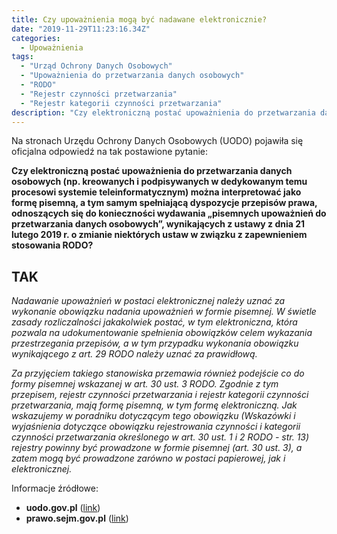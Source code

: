 ```yaml
---
title: Czy upoważnienia mogą być nadawane elektronicznie?
date: "2019-11-29T11:23:16.34Z"
categories:
  - Upoważnienia
tags:
  - "Urząd Ochrony Danych Osobowych"
  - "Upoważnienia do przetwarzania danych osobowych"
  - "RODO"
  - "Rejestr czynności przetwarzania"
  - "Rejestr kategorii czynności przetwarzania"
description: "Czy elektroniczną postać upoważnienia do przetwarzania danych osobowych można interpretować jako formę pisemną, a tym samym spełniającą dyspozycje przepisów prawa, odnoszących się do konieczności wydawania „pisemnych upoważnień do przetwarzania danych osobowych”, wynikających z ustawy z dnia 21 lutego 2019 r. o zmianie niektórych ustaw w związku z zapewnieniem stosowania RODO?"
---
```


Na stronach Urzędu Ochrony Danych Osobowych (UODO) pojawiła się oficjalna odpowiedź na tak postawione pytanie:

**Czy elektroniczną  postać upoważnienia do przetwarzania danych osobowych (np. kreowanych i podpisywanych w dedykowanym temu procesowi systemie teleinformatycznym) można interpretować jako formę pisemną, a tym samym spełniającą dyspozycje przepisów prawa, odnoszących się do konieczności wydawania „pisemnych upoważnień do przetwarzania danych osobowych”, wynikających z ustawy z dnia 21 lutego 2019 r. o zmianie niektórych ustaw w związku z zapewnieniem stosowania RODO?**

## TAK

*Nadawanie upoważnień w postaci elektronicznej należy uznać za wykonanie obowiązku nadania upoważnień w formie pisemnej. W świetle zasady rozliczalności jakakolwiek postać, w tym elektroniczna, która pozwala na udokumentowanie spełnienia obowiązków celem wykazania przestrzegania przepisów, a w tym przypadku wykonania obowiązku wynikającego z art. 29 RODO należy uznać za prawidłową.*

*Za przyjęciem takiego stanowiska przemawia również podejście co do formy pisemnej wskazanej w art. 30 ust. 3 RODO. Zgodnie z tym przepisem, rejestr czynności przetwarzania i rejestr kategorii czynności przetwarzania, mają formę pisemną, w tym formę elektroniczną. Jak wskazujemy w poradniku dotyczącym tego obowiązku (Wskazówki i wyjaśnienia dotyczące obowiązku rejestrowania czynności i kategorii czynności przetwarzania określonego w art. 30 ust. 1 i 2 RODO  - str. 13) rejestry powinny być prowadzone w formie pisemnej (art. 30 ust. 3), a zatem mogą być prowadzone zarówno w postaci papierowej, jak i elektronicznej.*

Informacje źródłowe:
* **uodo.gov.pl** ([link](https://uodo.gov.pl/pl/225/1278))
* **prawo.sejm.gov.pl** ([link](http://prawo.sejm.gov.pl/isap.nsf/DocDetails.xsp?id=WDU20190000730))